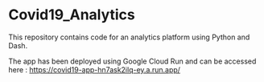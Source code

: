 # Covid19_Analytics

This repository contains code for an analytics platform using Python and Dash.

The app has been deployed using Google Cloud Run and can be accessed here : https://covid19-app-hn7ask2ilq-ey.a.run.app/
